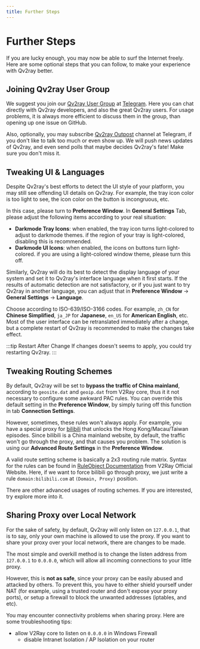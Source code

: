 ```yaml
---
title: Further Steps
---
```


# Further Steps

If you are lucky enough, you may now be able to surf the Internet freely. Here are some optional steps that you can follow, to make your experience with Qv2ray better.

## Joining Qv2ray User Group

We suggest you join our [Qv2ray User Group](https://t.me/qv2ray) at [Telegram](https://telegram.org/). Here you can chat directly with Qv2ray developers, and also the great Qv2ray users. For usage problems, it is always more efficient to discuss them in the group, than opening up one issue on GitHub.

Also, optionally, you may subscribe [Qv2ray Outpost](https://t.me/qv2ray_outpost) channel at Telegram, if you don't like to talk too much or even show up. We will push news updates of Qv2ray, and even send polls that maybe decides Qv2ray's fate! Make sure you don't miss it.

## Tweaking UI & Languages

Despite Qv2ray's best efforts to detect the UI style of your platform, you may still see offending UI details on Qv2ray. For example, the tray icon color is too light to see, the icon color on the button is incongruous, etc.

In this case, please turn to **Preference Window**. In **General Settings** Tab, please adjust the following items according to your real situation:

* **Darkmode Tray Icons**: when enabled, the tray icon turns light-colored to adjust to darkmode themes. if the region of your tray is light-colored, disabling this is recommended.
* **Darkmode UI Icons**: when enabled, the icons on buttons turn light-colored. if you are using a light-colored window theme, please turn this off.

Similarly, Qv2ray will do its best to detect the display language of your system and set it to Qv2ray's interface language when it first starts. If the results of automatic detection are not satisfactory, or if you just want to try Qv2ray in another language, you can adjust that in **Preference Window** -> **General Settings** -> **Language**.

Choose according to ISO-639/ISO-3166 codes. For example, `zh_CN` for **Chinese Simplified**, `ja_JP` for **Japanese**, `en_US` for **American English**, etc. Most of the user interface can be retranslated immediately after a change, but a complete restart of Qv2ray is recommended to make the changes take effect.

:::tip Restart After Change
If changes doesn't seems to apply, you could try restarting Qv2ray.
:::

## Tweaking Routing Schemes

By default, Qv2ray will be set to **bypass the traffic of China mainland**, according to `geosite.dat` and `geoip.dat` from V2Ray core, thus it it not necessary to configure some awkward PAC rules. You can override this default setting in the **Preference Window**, by simply turing off this function in tab **Connection Settings**.

However, sometimes, these rules won't always apply. For example, you have a special proxy for [bilibili](https://bilibili.com/) that unlocks the Hong Kong/Macau/Taiwan episodes. Since bilibili is a China mainland website, by default, the traffic won't go through the proxy, and that causes you problem. The solution is using our **Advanced Route Settings** in the **Preference Window**.

A valid route setting scheme is basically a 2x3 routing rule matrix. Syntax for the rules can be found in [RuleObject Documentation](https://v2ray.com/chapter_02/03_routing.html#ruleobject) from V2Ray Official Website. Here, if we want to force bilibili go through proxy, we just write a rule `domain:bilibili.com` at `(Domain, Proxy)` position.

There are other advanced usages of routing schemes. If you are interested, try explore more into it.

## Sharing Proxy over Local Network

For the sake of safety, by default, Qv2ray will only listen on `127.0.0.1`, that is to say, only your own machine is allowed to use the proxy. If you want to share your proxy over your local network, there are changes to be made.

The most simple and overkill method is to change the listen address from `127.0.0.1` to `0.0.0.0`, which will allow all incoming connections to your little proxy.

However, this is **not as safe**, since your proxy can be easily abused and attacked by others. To prevent this, you have to either shield yourself under NAT (for example, using a trusted router and don't expose your proxy ports), or setup a firewall to block the unwanted addresses (iptables, and etc).

You may encounter connectivity problems when sharing proxy. Here are some troubleshooting tips:

- allow V2Ray core to listen on `0.0.0.0` in Windows Firewall
  - disable Intranet Isolation / AP Isolation on your router
